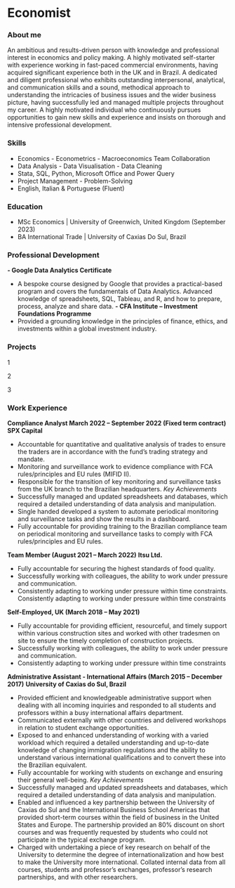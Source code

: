 # Economist

### About me
An ambitious and results-driven person with knowledge and professional interest in economics and policy making. A highly
motivated self-starter with experience working in fast-paced commercial environments, having acquired significant
experience both in the UK and in Brazil. A dedicated and diligent professional who exhibits outstanding interpersonal,
analytical, and communication skills and a sound, methodical approach to understanding the intricacies of business issues
and the wider business picture, having successfully led and managed multiple projects throughout my career. A highly
motivated individual who continuously pursues opportunities to gain new skills and experience and insists on thorough
and intensive professional development. 

### Skills
- Economics - Econometrics - Macroeconomics Team Collaboration
- Data Analysis - Data Visualisation - Data Cleaning  
- Stata, SQL, Python, Microsoft Office and Power Query
- Project Management - Problem-Solving 
- English, Italian & Portuguese (Fluent)

### Education
- MSc Economics | University of Greenwich, United Kingdom (September 2023)
- BA International Trade | University of Caxias Do Sul, Brazil 

### Professional Development
**- Google Data Analytics Certificate**
- A bespoke course designed by Google that provides a practical-based program and covers the fundamentals of Data
Analytics. Advanced knowledge of spreadsheets, SQL, Tableau, and R, and how to prepare, process, analyze and share
data.
**- CFA Institute – Investment Foundations Programme**
- Provided a grounding knowledge in the principles of finance, ethics, and investments within a global investment industry. 

### Projects
1

2

3


### Work Experience
**Compliance Analyst March 2022 – September 2022 (Fixed term contract)**
**SPX Capital**
- Accountable for quantitative and qualitative analysis of trades to ensure the traders are in accordance with the
fund’s trading strategy and mandate.
- Monitoring and surveillance work to evidence compliance with FCA rules/principles and EU rules (MIFID II).
- Responsible for the transition of key monitoring and surveillance tasks from the UK branch to the Brazilian
headquarters.
*Key Achievements*
- Successfully managed and updated spreadsheets and databases, which required a detailed understanding of data
analysis and manipulation.
- Single handed developed a system to automate periodical monitoring and surveillance tasks and show the results in
a dashboard.
- Fully accountable for providing training to the Brazilian compliance team on periodical monitoring and surveillance
tasks to comply with FCA rules/principles and EU rules.

**Team Member (August 2021 – March 2022)**
**Itsu Ltd.**
- Fully accountable for securing the highest standards of food quality.
- Successfully working with colleagues, the ability to work under pressure and communication.
- Consistently adapting to working under pressure within time constraints. Consistently adapting to working under
pressure within time constraints

**Self-Employed, UK (March 2018 – May 2021)**
- Fully accountable for providing efficient, resourceful, and timely support within various construction sites and worked
with other tradesmen on site to ensure the timely completion of construction projects.
- Successfully working with colleagues, the ability to work under pressure and communication.
- Consistently adapting to working under pressure within time constraints
  
**Administrative Assistant - International Affairs (March 2015 – December 2017)**
**University of Caxias do Sul, Brazil**
- Provided efficient and knowledgeable administrative support when dealing with all incoming inquiries and responded
to all students and professors within a busy international affairs department.
- Communicated externally with other countries and delivered workshops in relation to student exchange
opportunities.
- Exposed to and enhanced understanding of working with a varied workload which required a detailed understanding
and up-to-date knowledge of changing immigration regulations and the ability to understand various international
qualifications and to convert these into the Brazilian equivalent.
- Fully accountable for working with students on exchange and ensuring their general well-being.
*Key Achievements*
- Successfully managed and updated spreadsheets and databases, which required a detailed understanding of data
analysis and manipulation.
- Enabled and influenced a key partnership between the University of Caxias do Sul and the International Business
School Americas that provided short-term courses within the field of business in the United States and Europe. The
partnership provided an 80% discount on short courses and was frequently requested by students who could not
participate in the typical exchange program.
- Charged with undertaking a piece of key research on behalf of the University to determine the degree of
internationalization and how best to make the University more international. Collated internal data from all courses,
students and professor’s exchanges, professor’s research partnerships, and with other researchers.
